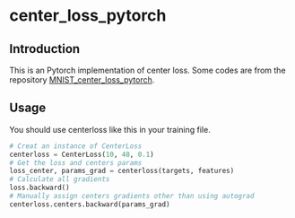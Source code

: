 # center_loss_pytorch

## Introduction

This is an Pytorch implementation of center loss. Some codes are from the repository [MNIST_center_loss_pytorch](https://github.com/jxgu1016/MNIST_center_loss_pytorch).

## Usage

You should use centerloss like this in your training file.

```python
# Creat an instance of CenterLoss
centerloss = CenterLoss(10, 48, 0.1)
# Get the loss and centers params
loss_center, params_grad = centerloss(targets, features)
# Calculate all gradients
loss.backward()
# Manually assign centers gradients other than using autograd
centerloss.centers.backward(params_grad)
```

